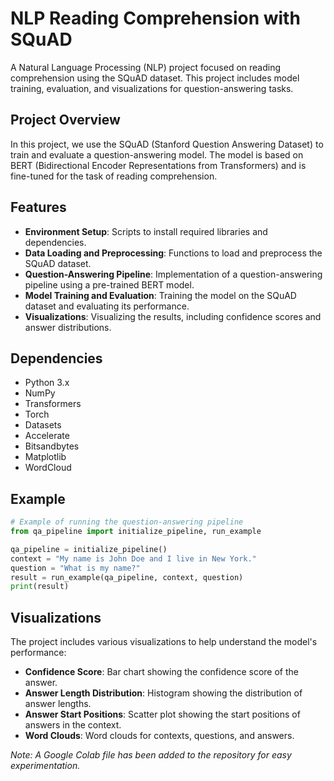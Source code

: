 # NLP Reading Comprehension with SQuAD

A Natural Language Processing (NLP) project focused on reading comprehension using the SQuAD dataset. This project includes model training, evaluation, and visualizations for question-answering tasks.

## Project Overview

In this project, we use the SQuAD (Stanford Question Answering Dataset) to train and evaluate a question-answering model. The model is based on BERT (Bidirectional Encoder Representations from Transformers) and is fine-tuned for the task of reading comprehension.

## Features

- **Environment Setup**: Scripts to install required libraries and dependencies.
- **Data Loading and Preprocessing**: Functions to load and preprocess the SQuAD dataset.
- **Question-Answering Pipeline**: Implementation of a question-answering pipeline using a pre-trained BERT model.
- **Model Training and Evaluation**: Training the model on the SQuAD dataset and evaluating its performance.
- **Visualizations**: Visualizing the results, including confidence scores and answer distributions.

## Dependencies

- Python 3.x
- NumPy
- Transformers
- Torch
- Datasets
- Accelerate
- Bitsandbytes
- Matplotlib
- WordCloud

## Example

```python
# Example of running the question-answering pipeline
from qa_pipeline import initialize_pipeline, run_example

qa_pipeline = initialize_pipeline()
context = "My name is John Doe and I live in New York."
question = "What is my name?"
result = run_example(qa_pipeline, context, question)
print(result)
```

## Visualizations

The project includes various visualizations to help understand the model's performance:

- **Confidence Score**: Bar chart showing the confidence score of the answer.
- **Answer Length Distribution**: Histogram showing the distribution of answer lengths.
- **Answer Start Positions**: Scatter plot showing the start positions of answers in the context.
- **Word Clouds**: Word clouds for contexts, questions, and answers.

_Note: A Google Colab file has been added to the repository for easy experimentation._

```

```
